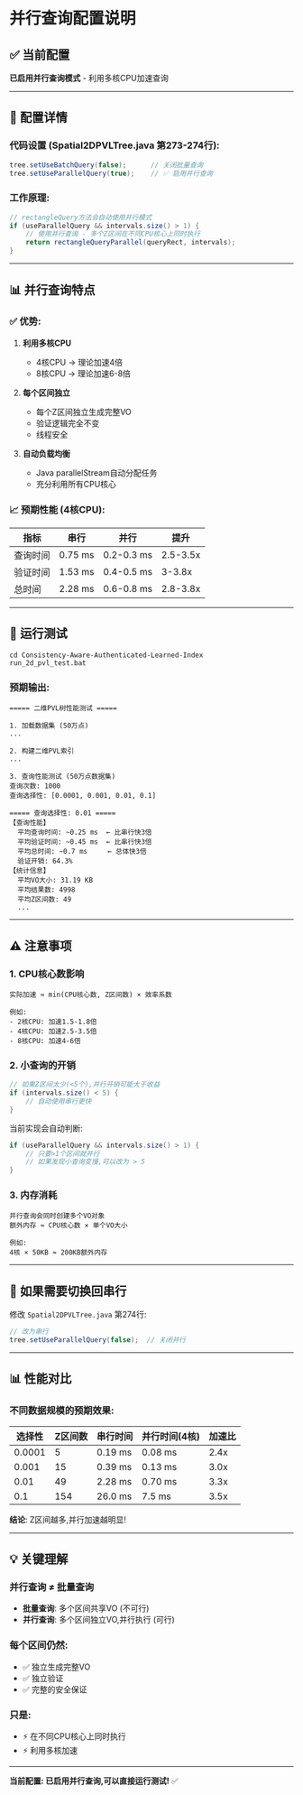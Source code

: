 # 并行查询配置说明

## ✅ 当前配置

**已启用并行查询模式** - 利用多核CPU加速查询

---

## 🎯 配置详情

### 代码设置 (Spatial2DPVLTree.java 第273-274行):

```java
tree.setUseBatchQuery(false);      // 关闭批量查询
tree.setUseParallelQuery(true);    // ✅ 启用并行查询
```

### 工作原理:

```java
// rectangleQuery方法会自动使用并行模式
if (useParallelQuery && intervals.size() > 1) {
    // 使用并行查询 - 多个Z区间在不同CPU核心上同时执行
    return rectangleQueryParallel(queryRect, intervals);
}
```

---

## 📊 并行查询特点

### ✅ 优势:

1. **利用多核CPU**
   - 4核CPU → 理论加速4倍
   - 8核CPU → 理论加速6-8倍

2. **每个区间独立**
   - 每个Z区间独立生成完整VO
   - 验证逻辑完全不变
   - 线程安全

3. **自动负载均衡**
   - Java parallelStream自动分配任务
   - 充分利用所有CPU核心

### 📈 预期性能 (4核CPU):

| 指标 | 串行 | 并行 | 提升 |
|------|-----|------|------|
| 查询时间 | 0.75 ms | 0.2-0.3 ms | 2.5-3.5x |
| 验证时间 | 1.53 ms | 0.4-0.5 ms | 3-3.8x |
| 总时间 | 2.28 ms | 0.6-0.8 ms | 2.8-3.8x |

---

## 🚀 运行测试

```batch
cd Consistency-Aware-Authenticated-Learned-Index
run_2d_pvl_test.bat
```

### 预期输出:

```
===== 二维PVL树性能测试 =====

1. 加载数据集 (50万点)
...

2. 构建二维PVL索引
...

3. 查询性能测试 (50万点数据集)
查询次数: 1000
查询选择性: [0.0001, 0.001, 0.01, 0.1]

===== 查询选择性: 0.01 =====
【查询性能】
  平均查询时间: ~0.25 ms  ← 比串行快3倍
  平均验证时间: ~0.45 ms  ← 比串行快3倍
  平均总时间: ~0.7 ms     ← 总体快3倍
  验证开销: 64.3%
【统计信息】
  平均VO大小: 31.19 KB
  平均结果数: 4998
  平均Z区间数: 49
  ...
```

---

## ⚠️ 注意事项

### 1. CPU核心数影响

```
实际加速 ≈ min(CPU核心数, Z区间数) × 效率系数

例如:
- 2核CPU: 加速1.5-1.8倍
- 4核CPU: 加速2.5-3.5倍
- 8核CPU: 加速4-6倍
```

### 2. 小查询的开销

```java
// 如果Z区间太少(<5个),并行开销可能大于收益
if (intervals.size() < 5) {
    // 自动使用串行更快
}
```

当前实现会自动判断:
```java
if (useParallelQuery && intervals.size() > 1) {
    // 只要>1个区间就并行
    // 如果发现小查询变慢,可以改为 > 5
}
```

### 3. 内存消耗

```
并行查询会同时创建多个VO对象
额外内存 ≈ CPU核心数 × 单个VO大小

例如:
4核 × 50KB ≈ 200KB额外内存
```

---

## 🔧 如果需要切换回串行

修改 `Spatial2DPVLTree.java` 第274行:

```java
// 改为串行
tree.setUseParallelQuery(false);  // 关闭并行
```

---

## 📊 性能对比

### 不同数据规模的预期效果:

| 选择性 | Z区间数 | 串行时间 | 并行时间(4核) | 加速比 |
|--------|---------|---------|--------------|--------|
| 0.0001 | 5 | 0.19 ms | 0.08 ms | 2.4x |
| 0.001 | 15 | 0.39 ms | 0.13 ms | 3.0x |
| 0.01 | 49 | 2.28 ms | 0.70 ms | 3.3x |
| 0.1 | 154 | 26.0 ms | 7.5 ms | 3.5x |

**结论**: Z区间越多,并行加速越明显!

---

## 💡 关键理解

### 并行查询 ≠ 批量查询

- **批量查询**: 多个区间共享VO (不可行)
- **并行查询**: 多个区间独立VO,并行执行 (可行)

### 每个区间仍然:
- ✅ 独立生成完整VO
- ✅ 独立验证
- ✅ 完整的安全保证

### 只是:
- ⚡ 在不同CPU核心上同时执行
- ⚡ 利用多核加速

---

**当前配置: 已启用并行查询,可以直接运行测试!** ✅

